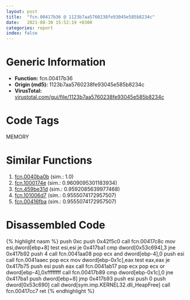 ```yaml
---
layout: post
title:  "fcn.00417b36 @ 1123b7aa5760238fe93045e585b8234c"
date:   2021-08-30 15:52:19 +0300
categories: report
index: false
---
```


# Generic Information
- **Function:** fcn.00417b36
- **Origin (md5):** 1123b7aa5760238fe93045e585b8234c
- **VirusTotal:** [virustotal.com/gui/file/1123b7aa5760238fe93045e585b8234c][virustotal_ref]

# Code Tags
<span class="tag" id="MEMORY">MEMORY</span>


# Similar Functions

1. [fcn.0040ba0b][similar_1_ref] (sim.: 1.0)
2. [fcn.1000174e][similar_2_ref] (sim.: 0.9609095301183934)
3. [fcn.459be31d][similar_3_ref] (sim.: 0.9592085639977468)
4. [fcn.101006d7][similar_4_ref] (sim.: 0.9555074172957507)
5. [fcn.00416fba][similar_5_ref] (sim.: 0.9555074172957507)


# Disassembled Code

{% highlight nasm %}
push 0xc
push 0x42f5c0
call fcn.00417c8c
mov esi,dword[ebp+8]
test esi,esi
je 0x417ba1
cmp dword[0x53c694],3
jne 0x417b92
push 4
call fcn.0041aa08
pop ecx
and dword[ebp-4],0
push esi
call fcn.0041aaec
pop ecx
mov dword[ebp-0x1c],eax
test eax,eax
je 0x417b75
push esi
push eax
call fcn.0041ab17
pop ecx
pop ecx
or dword[ebp-4],0xffffffff
call fcn.00417b89
cmp dword[ebp-0x1c],0
jne 0x417ba1
push dword[ebp+8]
jmp 0x417b93
push esi
push 0
push dword[0x53c690]
call dword[sym.imp.KERNEL32.dll_HeapFree]
call fcn.00417cc7
ret
{% endhighlight %}


[similar_1_ref]: /report/fcn.0040ba0b@59aef7c08025d70f84c85db2092fc99e
[similar_2_ref]: /report/fcn.1000174e@dc3e2cdf680078d293de3e2d92ba613c
[similar_3_ref]: /report/fcn.459be31d@284c9c9722cef7520dddfe58806fd72f
[similar_4_ref]: /report/fcn.101006d7@89dc67d2f980e8488f97b1bf8cb24258
[similar_5_ref]: /report/fcn.00416fba@92f468935bc264872869f37147ba28fd
[virustotal_ref]: https://www.virustotal.com/gui/file/1123b7aa5760238fe93045e585b8234c